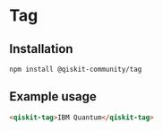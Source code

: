 # Tag

## Installation

```
npm install @qiskit-community/tag
```

## Example usage

```html
<qiskit-tag>IBM Quantum</qiskit-tag>
```

